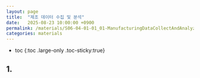 ```yaml
---
layout: page
title:  "제조 데이터 수집 및 분석"
date:   2025-08-23 10:00:00 +0900
permalink: /materials/S06-04-01-01_01-ManufacturingDataCollectAndAnalyze
categories: materials
---
```

* toc
{:toc .large-only .toc-sticky:true}


## 1. 